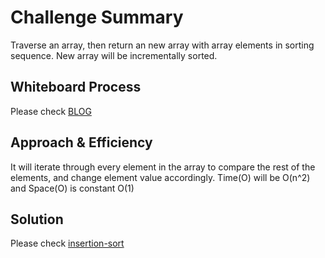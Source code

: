 # Challenge Summary
Traverse an array, then return an new array with array elements in sorting sequence. New array will be incrementally sorted.

## Whiteboard Process
Please check [BLOG](python/sorts/insertion-sort/BLOG.md)

## Approach & Efficiency
It will iterate through every element in the array to compare the rest of the elements, and change element value accordingly. Time(O) will be O(n^2) and Space(O) is constant O(1)

## Solution
Please check [insertion-sort](python/sorts/insertion-sort/insertion_sort/insertion_sort.py)
